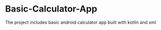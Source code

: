# Basic-Calculator-App
The project includes basic android calculator app built with kotlin and xml 
